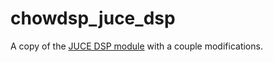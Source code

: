 # chowdsp_juce_dsp

A copy of the [JUCE DSP module](https://github.com/juce-framework/JUCE/tree/master/modules/juce_dsp)
with a couple modifications.

